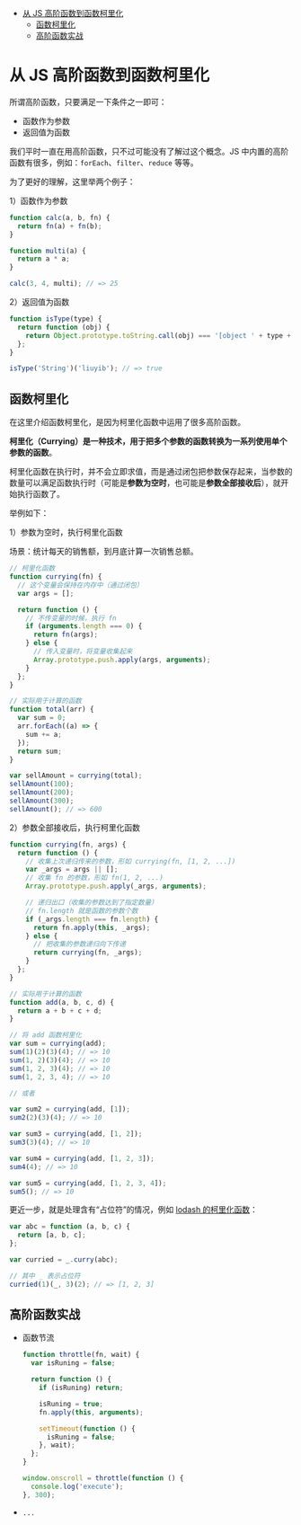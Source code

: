 - [从 JS 高阶函数到函数柯里化](#从-js-高阶函数到函数柯里化)
  - [函数柯里化](#函数柯里化)
  - [高阶函数实战](#高阶函数实战)

# 从 JS 高阶函数到函数柯里化

所谓高阶函数，只要满足一下条件之一即可：

- 函数作为参数
- 返回值为函数

我们平时一直在用高阶函数，只不过可能没有了解过这个概念。JS 中内置的高阶函数有很多，例如：`forEach`、`filter`、`reduce` 等等。

为了更好的理解，这里举两个例子：

1）函数作为参数

```js
function calc(a, b, fn) {
  return fn(a) + fn(b);
}

function multi(a) {
  return a * a;
}

calc(3, 4, multi); // => 25
```

2）返回值为函数

```js
function isType(type) {
  return function (obj) {
    return Object.prototype.toString.call(obj) === '[object ' + type + ']';
  };
}

isType('String')('liuyib'); // => true
```

## 函数柯里化

在这里介绍函数柯里化，是因为柯里化函数中运用了很多高阶函数。

**柯里化（Currying）是一种技术，用于把多个参数的函数转换为一系列使用单个参数的函数**。

柯里化函数在执行时，并不会立即求值，而是通过闭包把参数保存起来，当参数的数量可以满足函数执行时（可能是**参数为空时**，也可能是**参数全部接收后**），就开始执行函数了。

举例如下：

1）参数为空时，执行柯里化函数

场景：统计每天的销售额，到月底计算一次销售总额。

```js
// 柯里化函数
function currying(fn) {
  // 这个变量会保持在内存中（通过闭包）
  var args = [];

  return function () {
    // 不传变量的时候，执行 fn
    if (arguments.length === 0) {
      return fn(args);
    } else {
      // 传入变量时，将变量收集起来
      Array.prototype.push.apply(args, arguments);
    }
  };
}

// 实际用于计算的函数
function total(arr) {
  var sum = 0;
  arr.forEach((a) => {
    sum += a;
  });
  return sum;
}

var sellAmount = currying(total);
sellAmount(100);
sellAmount(200);
sellAmount(300);
sellAmount(); // => 600
```

2）参数全部接收后，执行柯里化函数

```js
function currying(fn, args) {
  return function () {
    // 收集上次递归传来的参数，形如 currying(fn, [1, 2, ...])
    var _args = args || [];
    // 收集 fn 的参数，形如 fn(1, 2, ...)
    Array.prototype.push.apply(_args, arguments);

    // 递归出口（收集的参数达到了指定数量）
    // fn.length 就是函数的参数个数
    if (_args.length === fn.length) {
      return fn.apply(this, _args);
    } else {
      // 把收集的参数递归向下传递
      return currying(fn, _args);
    }
  };
}

// 实际用于计算的函数
function add(a, b, c, d) {
  return a + b + c + d;
}

// 将 add 函数柯里化
var sum = currying(add);
sum(1)(2)(3)(4); // => 10
sum(1, 2)(3)(4); // => 10
sum(1, 2, 3)(4); // => 10
sum(1, 2, 3, 4); // => 10

// 或者

var sum2 = currying(add, [1]);
sum2(2)(3)(4); // => 10

var sum3 = currying(add, [1, 2]);
sum3(3)(4); // => 10

var sum4 = currying(add, [1, 2, 3]);
sum4(4); // => 10

var sum5 = currying(add, [1, 2, 3, 4]);
sum5(); // => 10
```

更近一步，就是处理含有“占位符”的情况，例如 [lodash 的柯里化函数](https://www.lodashjs.com/docs/lodash.curry)：

```js
var abc = function (a, b, c) {
  return [a, b, c];
};

var curried = _.curry(abc);

// 其中 _ 表示占位符
curried(1)(_, 3)(2); // => [1, 2, 3]
```

## 高阶函数实战

- 函数节流

  ```js
  function throttle(fn, wait) {
    var isRuning = false;

    return function () {
      if (isRuning) return;

      isRuning = true;
      fn.apply(this, arguments);

      setTimeout(function () {
        isRuning = false;
      }, wait);
    };
  }

  window.onscroll = throttle(function () {
    console.log('execute');
  }, 300);
  ```

- `...`
